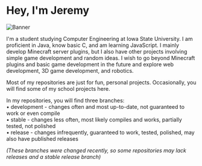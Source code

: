 # Hey, I'm Jeremy

![Banner](https://i.imgur.com/qRio593.png)

I'm a student studying Computer Engineering at Iowa State University. I am proficient in Java, know basic C, and am learning JavaScript. I mainly develop Minecraft server plugins, but I also have other projects involving simple game development and random ideas. I wish to go beyond Minecraft plugins and basic game development in the future and explore web development, 3D game development, and robotics. 

Most of my repositories are just for fun, personal projects. Occasionally, you will find some of my school projects here.

In my repositories, you will find three branches:<br>
• development - changes often and most up-to-date, not guaranteed to work or even compile<br>
• stable - changes less often, most likely compiles and works, partially tested, not polished<br>
• release - changes infrequently, guaranteed to work, tested, polished, may also have published releases

*(These branches were changed recently, so some repositories may lack releases and a stable release branch)*
